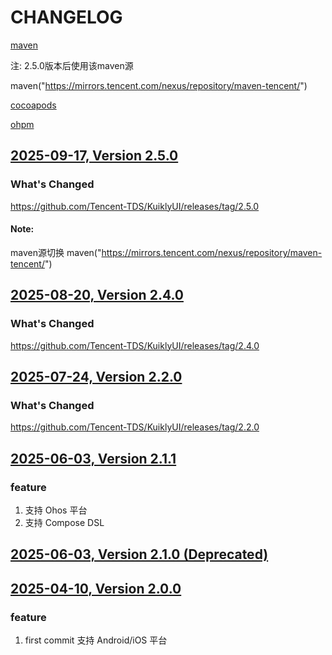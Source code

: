 # CHANGELOG

[maven](https://repo1.maven.org/maven2/com/tencent/kuikly-open/)

注: 2.5.0版本后使用该maven源

maven("https://mirrors.tencent.com/nexus/repository/maven-tencent/")

[cocoapods](https://cocoapods.org/pods/OpenKuiklyIOSRender)

[ohpm](https://ohpm.openharmony.cn/#/cn/detail/@kuikly-open%2Frender)

## [2025-09-17, Version 2.5.0](https://github.com/Tencent-TDS/KuiklyUI/tree/2.5.0)
### What's Changed
https://github.com/Tencent-TDS/KuiklyUI/releases/tag/2.5.0

#### Note: 
maven源切换 maven("https://mirrors.tencent.com/nexus/repository/maven-tencent/")

## [2025-08-20, Version 2.4.0](https://github.com/Tencent-TDS/KuiklyUI/tree/2.4.0)
### What's Changed
https://github.com/Tencent-TDS/KuiklyUI/releases/tag/2.4.0

## [2025-07-24, Version 2.2.0](https://github.com/Tencent-TDS/KuiklyUI/tree/2.2.0)
### What's Changed
https://github.com/Tencent-TDS/KuiklyUI/releases/tag/2.2.0

## [2025-06-03, Version 2.1.1](https://github.com/Tencent-TDS/KuiklyUI/tree/2.1.1)
### feature
1. 支持 Ohos 平台
2. 支持 Compose DSL

## [2025-06-03, Version 2.1.0 (Deprecated)](https://github.com/Tencent-TDS/KuiklyUI/tree/2.1.0)

## [2025-04-10, Version 2.0.0](https://github.com/Tencent-TDS/KuiklyUI/tree/2.0.0)
### feature
1. first commit 支持 Android/iOS 平台